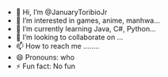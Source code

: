 - 👋 Hi, I’m @JanuaryToribioJr
- 👀 I’m interested in games, anime, manhwa...
- 🌱 I’m currently learning Java, C#, Python...
- 💞️ I’m looking to collaborate on ...
- 📫 How to reach me ........
- 😄 Pronouns: who
- ⚡ Fun fact: No fun

<!---
JanuaryToribioJr/JanuaryToribioJr is a ✨ special ✨ repository because its `README.md` (this file) appears on your GitHub profile.
You can click the Preview link to take a look at your changes.
--->
